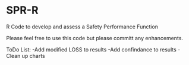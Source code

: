 # SPR-R
R Code to develop and assess a Safety Performance Function

Please feel free to use this code but please committ any enhancements. 

ToDo List:
-Add modified LOSS to results
-Add confindance to results
-Clean up charts
